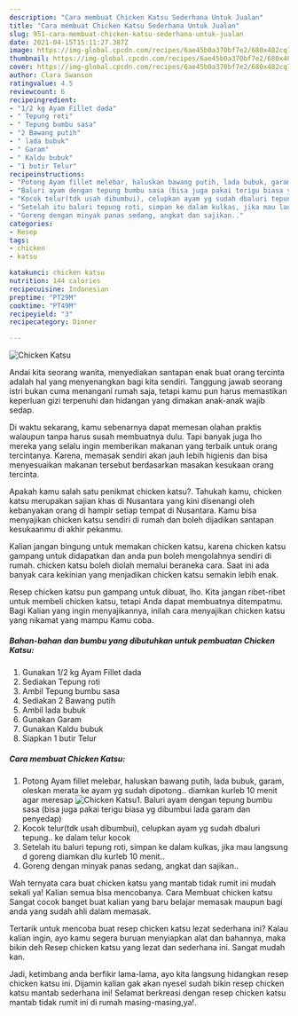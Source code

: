 ```yaml
---
description: "Cara membuat Chicken Katsu Sederhana Untuk Jualan"
title: "Cara membuat Chicken Katsu Sederhana Untuk Jualan"
slug: 951-cara-membuat-chicken-katsu-sederhana-untuk-jualan
date: 2021-04-15T15:11:27.387Z
image: https://img-global.cpcdn.com/recipes/6ae45b0a370bf7e2/680x482cq70/chicken-katsu-foto-resep-utama.jpg
thumbnail: https://img-global.cpcdn.com/recipes/6ae45b0a370bf7e2/680x482cq70/chicken-katsu-foto-resep-utama.jpg
cover: https://img-global.cpcdn.com/recipes/6ae45b0a370bf7e2/680x482cq70/chicken-katsu-foto-resep-utama.jpg
author: Clara Swanson
ratingvalue: 4.5
reviewcount: 6
recipeingredient:
- "1/2 kg Ayam Fillet dada"
- " Tepung roti"
- " Tepung bumbu sasa"
- "2 Bawang putih"
- " lada bubuk"
- " Garam"
- " Kaldu bubuk"
- "1 butir Telur"
recipeinstructions:
- "Potong Ayam fillet melebar, haluskan bawang putih, lada bubuk, garam, oleskan merata ke ayam yg sudah dipotong.. diamkan kurleb 10 menit agar meresap"
- "Baluri ayam dengan tepung bumbu sasa (bisa juga pakai terigu biasa yg dibumbui lada garam dan penyedap)"
- "Kocok telur(tdk usah dibumbui), celupkan ayam yg sudah dbaluri tepung.. ke dalam telur kocok"
- "Setelah itu baluri tepung roti, simpan ke dalam kulkas, jika mau langsung d goreng diamkan dlu kurleb 10 menit.."
- "Goreng dengan minyak panas sedang, angkat dan sajikan.."
categories:
- Resep
tags:
- chicken
- katsu

katakunci: chicken katsu 
nutrition: 144 calories
recipecuisine: Indonesian
preptime: "PT29M"
cooktime: "PT49M"
recipeyield: "3"
recipecategory: Dinner

---
```



![Chicken Katsu](https://img-global.cpcdn.com/recipes/6ae45b0a370bf7e2/680x482cq70/chicken-katsu-foto-resep-utama.jpg)

Andai kita seorang wanita, menyediakan santapan enak buat orang tercinta adalah hal yang menyenangkan bagi kita sendiri. Tanggung jawab seorang istri bukan cuma menangani rumah saja, tetapi kamu pun harus memastikan keperluan gizi terpenuhi dan hidangan yang dimakan anak-anak wajib sedap.

Di waktu  sekarang, kamu sebenarnya dapat memesan olahan praktis walaupun tanpa harus susah membuatnya dulu. Tapi banyak juga lho mereka yang selalu ingin memberikan makanan yang terbaik untuk orang tercintanya. Karena, memasak sendiri akan jauh lebih higienis dan bisa menyesuaikan makanan tersebut berdasarkan masakan kesukaan orang tercinta. 



Apakah kamu salah satu penikmat chicken katsu?. Tahukah kamu, chicken katsu merupakan sajian khas di Nusantara yang kini disenangi oleh kebanyakan orang di hampir setiap tempat di Nusantara. Kamu bisa menyajikan chicken katsu sendiri di rumah dan boleh dijadikan santapan kesukaanmu di akhir pekanmu.

Kalian jangan bingung untuk memakan chicken katsu, karena chicken katsu gampang untuk didapatkan dan anda pun boleh mengolahnya sendiri di rumah. chicken katsu boleh diolah memalui beraneka cara. Saat ini ada banyak cara kekinian yang menjadikan chicken katsu semakin lebih enak.

Resep chicken katsu pun gampang untuk dibuat, lho. Kita jangan ribet-ribet untuk membeli chicken katsu, tetapi Anda dapat membuatnya ditempatmu. Bagi Kalian yang ingin menyajikannya, inilah cara menyajikan chicken katsu yang nikamat yang mampu Kamu coba.

<!--inarticleads1-->

##### Bahan-bahan dan bumbu yang dibutuhkan untuk pembuatan Chicken Katsu:

1. Gunakan 1/2 kg Ayam Fillet dada
1. Sediakan  Tepung roti
1. Ambil  Tepung bumbu sasa
1. Sediakan 2 Bawang putih
1. Ambil  lada bubuk
1. Gunakan  Garam
1. Gunakan  Kaldu bubuk
1. Siapkan 1 butir Telur




<!--inarticleads2-->

##### Cara membuat Chicken Katsu:

1. Potong Ayam fillet melebar, haluskan bawang putih, lada bubuk, garam, oleskan merata ke ayam yg sudah dipotong.. diamkan kurleb 10 menit agar meresap
<img src="https://img-global.cpcdn.com/steps/3361760f473335b2/160x128cq70/chicken-katsu-langkah-memasak-1-foto.jpg" alt="Chicken Katsu">1. Baluri ayam dengan tepung bumbu sasa (bisa juga pakai terigu biasa yg dibumbui lada garam dan penyedap)
1. Kocok telur(tdk usah dibumbui), celupkan ayam yg sudah dbaluri tepung.. ke dalam telur kocok
1. Setelah itu baluri tepung roti, simpan ke dalam kulkas, jika mau langsung d goreng diamkan dlu kurleb 10 menit..
1. Goreng dengan minyak panas sedang, angkat dan sajikan..




Wah ternyata cara buat chicken katsu yang mantab tidak rumit ini mudah sekali ya! Kalian semua bisa mencobanya. Cara Membuat chicken katsu Sangat cocok banget buat kalian yang baru belajar memasak maupun bagi anda yang sudah ahli dalam memasak.

Tertarik untuk mencoba buat resep chicken katsu lezat sederhana ini? Kalau kalian ingin, ayo kamu segera buruan menyiapkan alat dan bahannya, maka bikin deh Resep chicken katsu yang lezat dan sederhana ini. Sangat mudah kan. 

Jadi, ketimbang anda berfikir lama-lama, ayo kita langsung hidangkan resep chicken katsu ini. Dijamin kalian gak akan nyesel sudah bikin resep chicken katsu mantab sederhana ini! Selamat berkreasi dengan resep chicken katsu mantab tidak rumit ini di rumah masing-masing,ya!.

